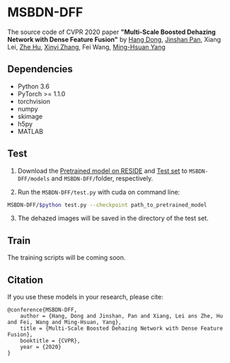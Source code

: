 # MSBDN-DFF
The source code of CVPR 2020 paper **"Multi-Scale Boosted Dehazing Network with Dense Feature Fusion"** by  [Hang Dong](https://sites.google.com/view/hdong/%E9%A6%96%E9%A1%B5), [Jinshan Pan](https://jspan.github.io/), Xiang Lei, [Zhe Hu](https://zjuela.github.io/), [Xinyi Zhang](http://xinyizhang.tech), Fei Wang, [Ming-Hsuan Yang](http://faculty.ucmerced.edu/mhyang/)

## Dependencies
* Python 3.6
* PyTorch >= 1.1.0
* torchvision
* numpy
* skimage
* h5py
* MATLAB

## Test
1. Download the [Pretrained model on RESIDE](https://drive.google.com/open?id=1da13IOlJ3FQfH6Duj_u1exmZzgXPaYXe) and
[Test set](https://drive.google.com/open?id=1qZlnJN4ybjunc2BGh6kjOUfFdVxuNS-P) to  ``MSBDN-DFF/models`` and ``MSBDN-DFF/``folder, respectively.

2. Run the ``MSBDN-DFF/test.py`` with cuda on command line: 
```bash
MSBDN-DFF/$python test.py --checkpoint path_to_pretrained_model
```

3. The dehazed images will be saved in the directory of the test set.

## Train
The training scripts will be coming soon.

## Citation

If you use these models in your research, please cite:

	@conference{MSBDN-DFF,
		author = {Hang, Dong and Jinshan, Pan and Xiang, Lei ans Zhe, Hu and Fei, Wang and Ming-Hsuan, Yang},
		title = {Multi-Scale Boosted Dehazing Network with Dense Feature Fusion},
		booktitle = {CVPR},
		year = {2020}
	}
